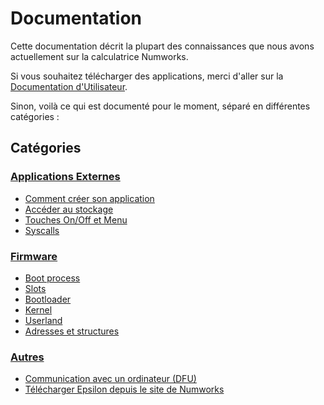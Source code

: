 # Documentation

Cette documentation décrit la plupart des connaissances que nous avons actuellement sur la calculatrice Numworks.

Si vous souhaitez télécharger des applications, merci d'aller sur la [Documentation d'Utilisateur](../guide/).

Sinon, voilà ce qui est documenté pour le moment, séparé en différentes catégories :

## Catégories

### [Applications Externes](apps/)

- [Comment créer son application](apps/creating-application.md)
- [Accéder au stockage](apps/storage.md)
- [Touches On/Off et Menu](apps/onoff-home.md)
- [Syscalls](apps/syscalls.md)

### [Firmware](firmware/)

- [Boot process](firmware/boot-process.md)
- [Slots](firmware/slots.md)
- [Bootloader](firmware/bootloader.md)
- [Kernel](firmware/kernel.md)
- [Userland](firmware/userland.md)
- [Adresses et structures](firmware/addresses-structures.md)

### [Autres](others/)

- [Communication avec un ordinateur (DFU)](others/dfu.md)
- [Télécharger Epsilon depuis le site de Numworks](others/downloading-epsilon.md)
